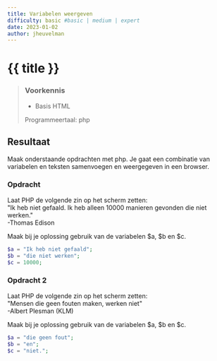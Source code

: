 ```yaml
---
title: Variabelen weergeven
difficulty: basic #basic | medium | expert
date: 2023-01-02
author: jheuvelman
---
```




# {{ title }}

> ### Voorkennis
> * Basis HTML
> 
> Programmeertaal: php

## Resultaat
Maak onderstaande opdrachten met php. Je gaat een combinatie van variabelen en teksten samenvoegen en weergegeven in een browser.

### Opdracht
Laat PHP de volgende  zin op het scherm zetten:  
"Ik heb niet gefaald. Ik heb alleen 10000 manieren gevonden die niet werken."  
-Thomas Edison  
  
Maak bij je oplossing gebruik van de variabelen $a, $b en $c.

```php
$a = "Ik heb niet gefaald";
$b = "die niet werken";
$c = 10000;
```
### Opdracht 2
Laat PHP de volgende  zin op het scherm zetten:  
"Mensen die geen fouten maken, werken niet"  
-Albert Plesman (KLM)

Maak bij je oplossing gebruik van de variabelen $a, $b en $c.

```php
$a = "die geen fout";
$b = "en";
$c = "niet.";
```

